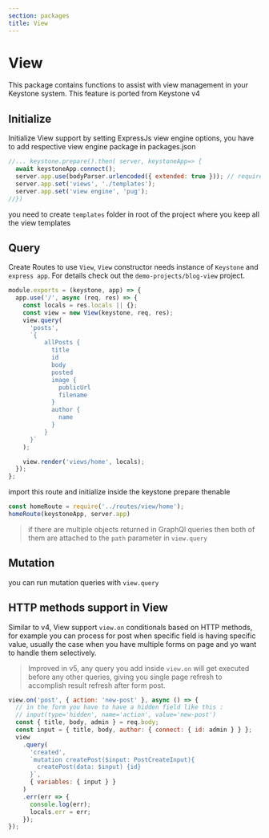 ```yaml
---
section: packages
title: View
---
```


# View

This package contains functions to assist with view management in your Keystone system. This feature is ported from Keystone v4

## Initialize
Initialize View support by setting ExpressJs view engine options, you have to add respective view engine package in packages.json

```js
//... keystone.prepare().then( server, keystoneApp=> { 
  await keystoneApp.connect();
  server.app.use(bodyParser.urlencoded({ extended: true })); // required for forms processing
  server.app.set('views', './templates');
  server.app.set('view engine', 'pug');
//})
```
you need to create `templates` folder in root of the project where you keep all the view templates 

## Query

Create Routes to use `View`, `View` constructor needs instance of `Keystone` and `express app`.
For details check out the `demo-projects/blog-view` project. 

```js
module.exports = (keystone, app) => {
  app.use('/', async (req, res) => {
    const locals = res.locals || {};
    const view = new View(keystone, req, res);
    view.query(
      'posts',
      `{ 
          allPosts {
            title
            id
            body
            posted
            image {
              publicUrl
              filename
            }
            author {
              name
            }
          }
      }`
    );

    view.render('views/home', locals);
  });
};
```
import this route and initialize inside the keystone prepare thenable
```js
const homeRoute = require('../routes/view/home');
homeRoute(keystoneApp, server.app)

```
> if there are multiple objects returned in GraphQl queries then both of them are attached to the `path` parameter in `view.query`

## Mutation
you can run mutation queries with `view.query`

## HTTP methods support in View
Similar to v4, View support `view.on` conditionals based on HTTP methods, for example you can process for post when specific field is having specific value, usually the case when you have multiple forms on page and yo want to handle them selectively. 
> Improved in v5, any query you add inside `view.on` will get executed before any other queries, giving you single page refresh to accomplish result refresh after form post.

```js
view.on('post', { action: 'new-post' }, async () => {
  // in the form you have to have a hidden field like this :
  // input(type='hidden', name='action', value='new-post')
  const { title, body, admin } = req.body;
  const input = { title, body, author: { connect: { id: admin } } };
  view
    .query(
      'created',
      `mutation createPost($input: PostCreateInput){
        createPost(data: $input) {id}
      }`,
      { variables: { input } }
    )
    .err(err => {
      console.log(err);
      locals.err = err;
    });
});
```
